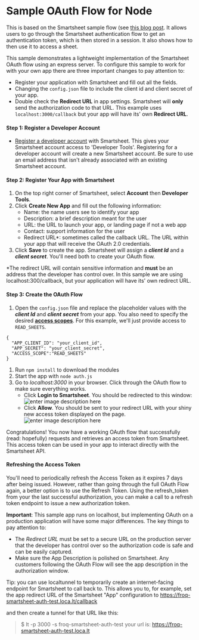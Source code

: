 # Sample OAuth Flow for Node
This is based on the Smartsheet sample flow (see [this blog post](https://developers.smartsheet.com/blog/creating-smartsheet-oauth-flow-in-node). It allows users to go through the Smartsheet authentication flow to get an authentication token, which is then stored in a session. It also shows how to then use it to access a sheet. 

This sample demonstrates a lightweight implementation of the Smartsheet OAuth flow using an express server. To configure this sample to work for with your own app there are three important changes to pay attention to:
- Register your application with Smartsheet and fill out all the fields. 
- Changing the `config.json` file to include the client id and client secret of your app.
- Double check the **Redirect URL** in app settings. Smartsheet will **only** send the authorization code to that URL. This example uses `localhost:3000/callback` but your app will have its' own **Redirect URL**. 

#### Step 1: Register a Developer Account
 - [Register a developer account](https://developers.smartsheet.com/register) with Smartsheet. This gives your Smartsheet account access to 'Developer Tools'. Registering for a developer account will create a new Smartsheet account. Be sure to use an email address that isn't already associated with an existing Smartsheet account.

#### Step 2: Register Your App with Smartsheet 

 1. On the top right corner of Smartsheet, select **Account** then **Developer Tools**. 
 2. Click **Create New App** and fill out the following information:
	- Name: the name users see to identify your app
	- Description: a brief description meant for the user
	- URL: the URL to launch your app, or landing page if not a web app
	- Contact: support information for the user
	- Redirect URL*: sometimes called the callback URL. The URL within your app that will receive the OAuth 2.0 credentials.
 3. Click **Save** to create the app. Smartsheet will assign a ***client Id*** and a ***client secret***. You'll need both to create your OAuth flow.

*The redirect URL will contain sensitive information and **must** be an address that the developer has control over. In this sample we are using localhost:300/callback, but your application will have its' own redirect URL. 
#### Step 3: Create the OAuth Flow
  
 1. Open the `config.json` file and replace the placeholder values with the ***client Id*** and ***client secret*** from your app. You also need to specify the desired [**access scopes**](https://smartsheet-platform.github.io/api-docs/#access-scopes).
For this example, we'll just provide access to `READ_SHEETS`.
```
{
  "APP_CLIENT_ID": "your_client_id",
  "APP_SECRET": "your_client_secret",
  "ACCESS_SCOPE":"READ_SHEETS"
}
```
 1. Run `npm install` to download the modules
 2. Start the app with `node auth.js`
 3. Go to *localhost:3000* in your browser. Click through the OAuth flow to make sure everything works.
	 - Click **Login to Smartsheet**. You should be redirected to this window:
	 ![enter image description here](https://lh3.googleusercontent.com/-A5IFP3Esa94/Wjmw5x5_MZI/AAAAAAAAAJs/vTXXwHhX3lIC3Ztu1zqKpTVmOyYWylzlgCLcBGAs/s0/Screen+Shot+2017-12-19+at+4.34.35+PM.png "SmartsheetAuthPermission")
	 - Click **Allow**. You should be sent to your redirect URL with your shiny new access token displayed on the page.
	 ![enter image description here](https://lh3.googleusercontent.com/Fi8d-Bd62BHhsOiBKdIvbAY2lzSFgDU7fIPOvv5FarUb_gzTo2lK21-y5HhSKYNxe3NI5e-11y76=s0 "ReturnedToken")

Congratulations! You now have a working OAuth flow that successfully (read: hopefully) requests and retrieves an access token from Smartsheet. This access token can be used in your app to interact directly with the Smartsheet API. 

#### Refreshing the Access Token
You'll need to periodically refresh the Access Token as it expires 7 days after being issued. However, rather than going through the full OAuth Flow again, a better option is to use the Refresh Token. Using the refresh_token from your the last successful authorization, you can make a call to a refresh token endpoint to issue a new authorization token.

**Important**: This sample app runs on localhost, but implementing OAuth on a production application will have some major differences. The key things to pay attention to:
- The *Redirect URL* must be set to a secure URL on the production server that the developer has control over so the authorization code is safe and can be easily captured.
- Make sure the App Description is polished on Smartsheet. Any customers following the OAuth Flow will see the app description in the authorization window.

Tip: you can use localtunnel to temporarily create an internet-facing endpoint for Smartsheet to call back to. This allows you to, for example, set the app redirect URL of the Smartsheet "App" configuration to https://froq-smartsheet-auth-test.loca.lt/callback 

and then create a tunnel for that URL like this:
> $ lt -p 3000 -s froq-smartsheet-auth-test
> your url is: https://froq-smartsheet-auth-test.loca.lt
